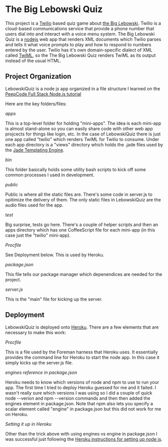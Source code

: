 The Big Lebowski Quiz
=====================

This project is a [Twilio][1] based quiz game about [the Big Lebowski][2].  Twilio is a cloud-based communications service that provide a phone number that users dial into and interact with a voice menu system.  The Big Lebowski Quiz is a [nodejs][3] web app that renders XML documents which Twilio parses and tells it what voice prompts to play and how to respond to numbers entered by the user.  Twilio has it's own domain-specific dialect of XML called [TwiML][4], so the The Big Lebowski Quiz renders TwiML as its output instead of the usual HTML. 

Project Organization
--------------------
LebowskiQuiz is a node js app organized in a file structure I learned on the [PeepCode Full Stack Node.js tutorial][7]

Here are the key folders/files:

*apps*

This is a top-level folder for holding "mini-apps".  The idea is each mini-app is almost stand-alone so you can easily share code with other web app projcects for things like login, etc.  In the case of LebowskiQuiz there is just one app called "twilio" which renders TwiML for Twilio to consume.  Under each app directory is a "views" directory which holds the .jade files used by the [Jade Templating Engine][8].

*bin*

This folder basically holds some utility bash scripts to kick off some common processes I used in development.  

*public*

Public is where all the static files are.  There's some code in server.js to opitimize the delivery of them.  The only static files in LebowskiQuiz are the audio files used for the app.

*test*

Big surprise, tests go here.  There's a couple of helper scripts and then an apps directory which has one CoffeeScript file for each mini-app (in this case just the "twilio" mini-app).

*Procfile*

See Deployment below.  This is used by Heroku.

*package.json*

This file tells our package manager which depenendices are needed for the project. 

*server.js*

This is the "main" file for kicking up the server.


Deployment
----------
LebowskiQuiz is deployed onto [Heroku][5].  There are a few elements that are necessary to make this work:

*Procfile*

This is a file used by the Foreman harness that Heroku uses.  It essentially provides the command line for Heroku to start the node app.  In this case it simply kicks up the server.js file.

*engines reference in package.json*

Heroku needs to know which versions of node and npm to use to run your app.  The first time I tried to deploy Heroku guessed for me and it failed.  I wasn't really sure which versions I was using so I did a couple of quick node --verion and npm --version commands and then then added the engines element in package.json.  Note that npm also lets you specify a scalar element called "engine" in package.json but this did not work for me on Heroku.  

*Setting it up in Heroku*

Other than the trick above with using engines vs engine in package.json I was successful just following the [Heroku instructions for setting up node js][6].

[1]: http://www.twilio.com/
[2]: http://www.imdb.com/title/tt0118715/
[3]: http://nodejs.org/
[4]: http://www.twilio.com/docs/api/twiml
[5]: http://www.heroku.com/
[6]: https://devcenter.heroku.com/articles/nodejs
[7]: https://peepcode.com/products/full-stack-nodejs-i
[8]: http://jade-lang.com/
